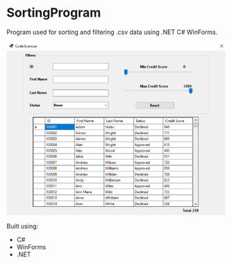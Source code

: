 # SortingProgram
Program used for sorting and filtering .csv data using .NET C# WinForms.

![alt text](/mdimg.png)

Built using:

* C#
* WinForms
* .NET


